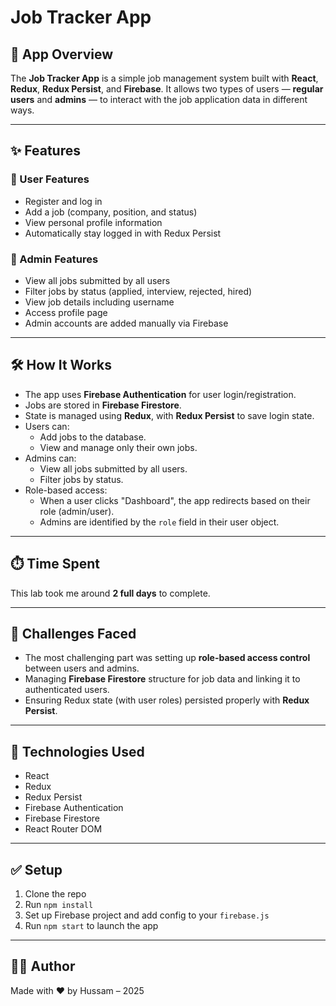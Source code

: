 # Job Tracker App

## 📱 App Overview

The **Job Tracker App** is a simple job management system built with **React**, **Redux**, **Redux Persist**, and **Firebase**. It allows two types of users — **regular users** and **admins** — to interact with the job application data in different ways.

---

## ✨ Features

### 👤 User Features
- Register and log in
- Add a job (company, position, and status)
- View personal profile information
- Automatically stay logged in with Redux Persist

### 🔐 Admin Features
- View all jobs submitted by all users
- Filter jobs by status (applied, interview, rejected, hired)
- View job details including username
- Access profile page
- Admin accounts are added manually via Firebase

---

## 🛠️ How It Works

- The app uses **Firebase Authentication** for user login/registration.
- Jobs are stored in **Firebase Firestore**.
- State is managed using **Redux**, with **Redux Persist** to save login state.
- Users can:
  - Add jobs to the database.
  - View and manage only their own jobs.
- Admins can:
  - View all jobs submitted by all users.
  - Filter jobs by status.
- Role-based access:
  - When a user clicks "Dashboard", the app redirects based on their role (admin/user).
  - Admins are identified by the `role` field in their user object.

---

## ⏱️ Time Spent

This lab took me around **2 full days** to complete.

---

## 🚧 Challenges Faced

- The most challenging part was setting up **role-based access control** between users and admins.
- Managing **Firebase Firestore** structure for job data and linking it to authenticated users.
- Ensuring Redux state (with user roles) persisted properly with **Redux Persist**.

---

## 🧪 Technologies Used

- React
- Redux
- Redux Persist
- Firebase Authentication
- Firebase Firestore
- React Router DOM

---

## ✅ Setup

1. Clone the repo
2. Run `npm install`
3. Set up Firebase project and add config to your `firebase.js`
4. Run `npm start` to launch the app

---

## 👨‍💻 Author

Made with ❤️ by Hussam – 2025
